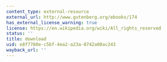 ```yaml
---
content_type: external-resource
external_url: http://www.gutenberg.org/ebooks/174
has_external_license_warning: true
license: https://en.wikipedia.org/wiki/All_rights_reserved
status: ''
title: download
uid: e8f7780e-c5bf-4ea2-a23a-0742a00ac243
wayback_url: ''
---
```

